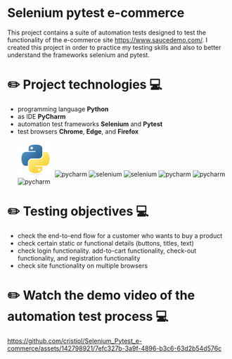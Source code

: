 # Selenium pytest e-commerce 

This project contains a suite of automation tests designed to test the functionality of the e-commerce site https://www.saucedemo.com/. I created this project in order to practice my testing skills and also to better understand the frameworks selenium and pytest.

# ✏️ Project technologies 💻

- programming language **Python**
- as IDE **PyCharm**
- automation test frameworks **Selenium** and **Pytest**
- test browsers **Chrome**, **Edge**, and **Firefox**
  <p align="left"> <img src="https://raw.githubusercontent.com/devicons/devicon/master/icons/python/python-original.svg" alt="python" width="80" height="80"/> </a> <img src="https://w7.pngwing.com/pngs/744/475/png-transparent-intellij-pycharm-macos-bigsur-icon-thumbnail.png" alt="pycharm" width="80" height="80"/> </a> <a target="_blank" rel="noreferrer"> <img src="https://raw.githubusercontent.com/detain/svg-logos/780f25886640cef088af994181646db2f6b1a3f8/svg/selenium-logo.svg" alt="selenium" width="80" height="80"/> <a target="_blank" rel="noreferrer"> <img src="https://upload.wikimedia.org/wikipedia/commons/thumb/b/ba/Pytest_logo.svg/600px-Pytest_logo.svg.png" alt="selenium" width="80" height="80] <img src="https://raw.githubusercontent.com/devicons/devicon/master/icons/python/python-original.svg" alt="python" width="80" height="80"/> </a> <img src="https://w7.pngwing.com/pngs/425/124/png-transparent-google-chrome-icon-google-chrome-web-browser-logo-computer-icons-chrome-orange-chrome-os-internet-explorer-thumbnail.png" alt="pycharm" width="80" height="80"/> </a> <a target="_blank" rel="noreferrer">
   </a> <img src="https://w7.pngwing.com/pngs/750/511/png-transparent-microsoft-edge-hd-logo-thumbnail.png" alt="pycharm" width="80" height="80"/> </a> <a target="_blank" rel="noreferrer"> 
    </a> <img src="https://w7.pngwing.com/pngs/160/103/png-transparent-quantum-mozilla-foundation-firefox-web-browser-firefox-orange-computer-wallpaper-sphere-thumbnail.png" alt="pycharm" width="80" height="80"/> </a> <a target="_blank" rel="noreferrer"></a> </p>

# ✏️ Testing objectives 💻

- check the end-to-end flow for a customer who wants to buy a product
- check certain static or functional details (buttons, titles, text)
- check login functionality. add-to-cart functionality, check-out functionality, and registration functionality
- check site functionality on multiple browsers

# ✏️ Watch the demo video of the automation test process 💻

https://github.com/cristiol/Selenium_Pytest_e-commerce/assets/142798921/7efc327b-3a9f-4896-b3c6-63d2b54d576c




